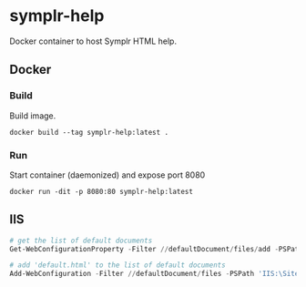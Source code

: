 # symplr-help
Docker container to host Symplr HTML help.

## Docker

### Build
Build image.

```
docker build --tag symplr-help:latest .
```

### Run
Start container (daemonized) and expose port 8080
```
docker run -dit -p 8080:80 symplr-help:latest
```

## IIS

```powershell
# get the list of default documents
Get-WebConfigurationProperty -Filter //defaultDocument/files/add -PSPath 'IIS:\Sites\Default Web Site' -Name value | select value

# add 'default.html' to the list of default documents
Add-WebConfiguration -Filter //defaultDocument/files -PSPath 'IIS:\Sites\Default Web Site' -atIndex 0 -Value @{value='default.html'}
```